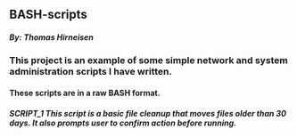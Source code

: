 ## BASH-scripts
##### By: Thomas Hirneisen

### This project is an example of some simple network and system administration scripts I have written.

#### These scripts are in a raw BASH format. 


##### SCRIPT_1 This script is a basic file cleanup that moves files older than 30 days. It also prompts user to confirm action before running.
